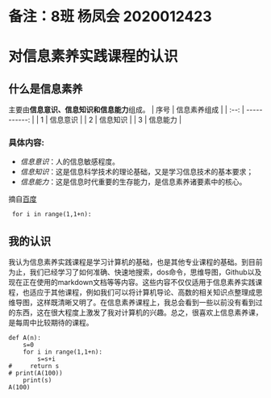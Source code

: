 # 备注：8班 杨凤会 2020012423
# 对信息素养实践课程的认识  
## 什么是信息素养  
主要由**信息意识、信息知识和信息能力**组成。
| 序号 | 信息素养组成 |
| :--: | -----------: |
|  1   |     信息意识 |
|  2   |     信息知识 |
|  3   |     信息能力 |
### 具体内容:  
- *信息意识*：人的信息敏感程度。
- *信息知识*：这是信息科学技术的理论基础，又是学习信息技术的基本要求；
- *信息能力*：这是信息时代重要的生存能力，是信息素养诸要素中的核心。

摘自[百度](https://wenku.baidu.com)

` for i in range(1,1+n):`
## 我的认识  
  我认为信息素养实践课程是学习计算机的基础，也是其他专业课程的基础。到目前为止，我们已经学习了如何准确、快速地搜索，dos命令，思维导图，Github以及现在正在使用的markdown文档等等内容。这些内容不仅仅适用于信息素养实践课程，也适应于其他课程，例如我们可以将计算机导论、高数的相关知识点整理成思维导图，这样既清晰又明了。在信息素养课程上，我总会看到一些以前没有看到过的东西，这在很大程度上激发了我对计算机的兴趣。总之，很喜欢上信息素养课，是每周中比较期待的课程。
```
def A(n):
    s=0
    for i in range(1,1+n):
        s=s+i
#     return s
# print(A(100))
    print(s)
A(100)
```
